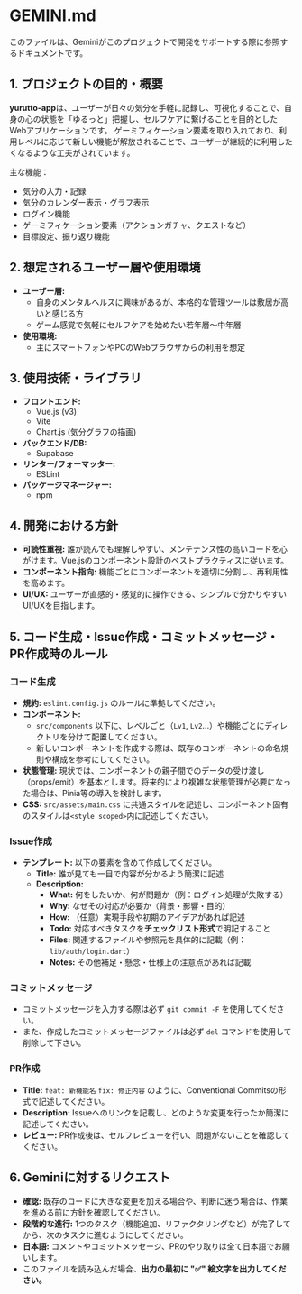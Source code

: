 # GEMINI.md

このファイルは、Geminiがこのプロジェクトで開発をサポートする際に参照するドキュメントです。

## 1. プロジェクトの目的・概要

**yurutto-app**は、ユーザーが日々の気分を手軽に記録し、可視化することで、自身の心の状態を「ゆるっと」把握し、セルフケアに繋げることを目的としたWebアプリケーションです。
ゲーミフィケーション要素を取り入れており、利用レベルに応じて新しい機能が解放されることで、ユーザーが継続的に利用したくなるような工夫がされています。

主な機能：
- 気分の入力・記録
- 気分のカレンダー表示・グラフ表示
- ログイン機能
- ゲーミフィケーション要素（アクションガチャ、クエストなど）
- 目標設定、振り返り機能

## 2. 想定されるユーザー層や使用環境

- **ユーザー層:**
  - 自身のメンタルヘルスに興味があるが、本格的な管理ツールは敷居が高いと感じる方
  - ゲーム感覚で気軽にセルフケアを始めたい若年層〜中年層
- **使用環境:**
  - 主にスマートフォンやPCのWebブラウザからの利用を想定

## 3. 使用技術・ライブラリ

- **フロントエンド:**
  - Vue.js (v3)
  - Vite
  - Chart.js (気分グラフの描画)
- **バックエンド/DB:**
  - Supabase
- **リンター/フォーマッター:**
  - ESLint
- **パッケージマネージャー:**
  - npm

## 4. 開発における方針

- **可読性重視:** 誰が読んでも理解しやすい、メンテナンス性の高いコードを心がけます。Vue.jsのコンポーネント設計のベストプラクティスに従います。
- **コンポーネント指向:** 機能ごとにコンポーネントを適切に分割し、再利用性を高めます。
- **UI/UX:** ユーザーが直感的・感覚的に操作できる、シンプルで分かりやすいUI/UXを目指します。

## 5. コード生成・Issue作成・コミットメッセージ・PR作成時のルール

### コード生成
- **規約:** `eslint.config.js` のルールに準拠してください。
- **コンポーネント:**
    - `src/components` 以下に、レベルごと（`Lv1`, `Lv2`...）や機能ごとにディレクトリを分けて配置してください。
    - 新しいコンポーネントを作成する際は、既存のコンポーネントの命名規則や構成を参考にしてください。
- **状態管理:** 現状では、コンポーネントの親子間でのデータの受け渡し（props/emit）を基本とします。将来的により複雑な状態管理が必要になった場合は、Pinia等の導入を検討します。
- **CSS:** `src/assets/main.css` に共通スタイルを記述し、コンポーネント固有のスタイルは`<style scoped>`内に記述してください。

### Issue作成
- **テンプレート:** 以下の要素を含めて作成してください。
    - **Title:** 誰が見ても一目で内容が分かるよう簡潔に記述
    - **Description:**
        - **What:** 何をしたいか、何が問題か（例：ログイン処理が失敗する）
        - **Why:** なぜその対応が必要か（背景・影響・目的）
        - **How:** （任意）実現手段や初期のアイデアがあれば記述
        - **Todo:** 対応すべきタスクを**チェックリスト形式**で明記すること
        - **Files:** 関連するファイルや参照元を具体的に記載（例：`lib/auth/login.dart`）
        - **Notes:** その他補足・懸念・仕様上の注意点があれば記載

### コミットメッセージ
- コミットメッセージを入力する際は必ず `git commit -F` を使用してください。
- また、作成したコミットメッセージファイルは必ず `del` コマンドを使用して削除して下さい。

### PR作成
- **Title:** `feat: 新機能名` `fix: 修正内容` のように、Conventional Commitsの形式で記述してください。
- **Description:** Issueへのリンクを記載し、どのような変更を行ったか簡潔に記述してください。
- **レビュー:** PR作成後は、セルフレビューを行い、問題がないことを確認してください。

## 6. Geminiに対するリクエスト

- **確認:** 既存のコードに大きな変更を加える場合や、判断に迷う場合は、作業を進める前に方針を確認してください。
- **段階的な進行:** 1つのタスク（機能追加、リファクタリングなど）が完了してから、次のタスクに進むようにしてください。
- **日本語:** コメントやコミットメッセージ、PRのやり取りは全て日本語でお願いします。
- このファイルを読み込んだ場合、**出力の最初に "✅" 絵文字を出力してください。**
